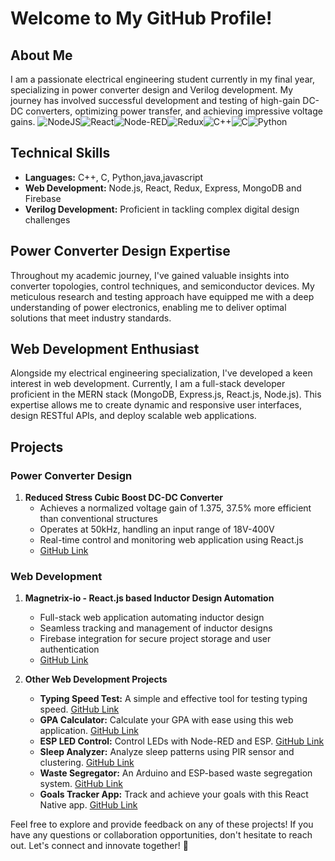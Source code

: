 # Welcome to My GitHub Profile!

## About Me
I am a passionate electrical engineering student currently in my final year, specializing in power converter design and Verilog development. My journey has involved successful development and testing of high-gain DC-DC converters, optimizing power transfer, and achieving impressive voltage gains.
![NodeJS](https://img.shields.io/badge/node.js-6DA55F?style=for-the-badge&logo=node.js&logoColor=white)![React](https://img.shields.io/badge/react-%2320232a.svg?style=for-the-badge&logo=react&logoColor=%2361DAFB)![Node-RED](https://img.shields.io/badge/Node--RED-%238F0000.svg?style=for-the-badge&logo=node-red&logoColor=white)![Redux](https://img.shields.io/badge/redux-%23593d88.svg?style=for-the-badge&logo=redux&logoColor=white)![C++](https://img.shields.io/badge/c++-%2300599C.svg?style=for-the-badge&logo=c%2B%2B&logoColor=white)![C](https://img.shields.io/badge/c-%2300599C.svg?style=for-the-badge&logo=c&logoColor=white)![Python](https://img.shields.io/badge/python-3670A0?style=for-the-badge&logo=python&logoColor=ffdd54)
## Technical Skills
- **Languages:** C++, C, Python,java,javascript
- **Web Development:** Node.js, React, Redux, Express, MongoDB and Firebase
- **Verilog Development:** Proficient in tackling complex digital design challenges

## Power Converter Design Expertise
Throughout my academic journey, I've gained valuable insights into converter topologies, control techniques, and semiconductor devices. My meticulous research and testing approach have equipped me with a deep understanding of power electronics, enabling me to deliver optimal solutions that meet industry standards.

## Web Development Enthusiast
Alongside my electrical engineering specialization, I've developed a keen interest in web development. Currently, I am a full-stack developer proficient in the MERN stack (MongoDB, Express.js, React.js, Node.js). This expertise allows me to create dynamic and responsive user interfaces, design RESTful APIs, and deploy scalable web applications.

## Projects

### Power Converter Design
1. **Reduced Stress Cubic Boost DC-DC Converter**
   - Achieves a normalized voltage gain of 1.375, 37.5% more efficient than conventional structures
   - Operates at 50kHz, handling an input range of 18V-400V
   - Real-time control and monitoring web application using React.js
   - [GitHub Link](https://github.com/sakthiram17)

### Web Development
1. **Magnetrix-io - React.js based Inductor Design Automation**
   - Full-stack web application automating inductor design
   - Seamless tracking and management of inductor designs
   - Firebase integration for secure project storage and user authentication
   - [GitHub Link](https://github.com/sakthiram17)

2. **Other Web Development Projects**
   - **Typing Speed Test:** A simple and effective tool for testing typing speed. [GitHub Link](https://github.com/sakthiram17/typingspeedtest2)
   - **GPA Calculator:** Calculate your GPA with ease using this web application. [GitHub Link](https://github.com/sakthiram17/gpacalculator)
   - **ESP LED Control:** Control LEDs with Node-RED and ESP. [GitHub Link](https://github.com/sakthiram17/EspLedControl)
   - **Sleep Analyzer:** Analyze sleep patterns using PIR sensor and clustering. [GitHub Link](https://github.com/sakthiram17/SleepAnalyser)
   - **Waste Segregator:** An Arduino and ESP-based waste segregation system. [GitHub Link](https://github.com/sakthiram17/WasteSegreator)
   - **Goals Tracker App:** Track and achieve your goals with this React Native app. [GitHub Link](https://github.com/sakthiram17/goals-tracker)

Feel free to explore and provide feedback on any of these projects! If you have any questions or collaboration opportunities, don't hesitate to reach out. Let's connect and innovate together! 🚀
